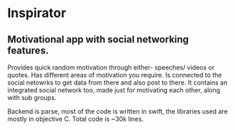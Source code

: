 # Inspirator
Motivational app with social networking features.
------

Provides quick random motivation through either- speeches/ videos or quotes. Has different areas of motivation you require. Is connected to the social netowrks to get data from there and also post to there. It contains an integrated social network too, made just for motivating each other, along with sub groups. 

Backend is parse, most of the code is written in swift, the libraries used are mostly in objective C. Total code is ~30k lines. 
